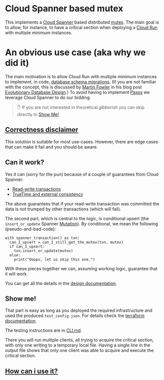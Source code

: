 # Cloud Spanner based mutex

This implements a [Cloud Spanner](https://cloud.google.com/spanner) based distributed [mutex](https://en.wikipedia.org/wiki/Mutual_exclusion).
The main goal is to allow, for instance, to have a critical section when deploying a [Cloud Run](https://cloud.google.com/run) with multiple minimum instances.

# An obvious use case (aka why we did it)

The main motivation is to allow Cloud Run with multiple minimum instances to implement, in code, [database schema migrations](https://en.wikipedia.org/wiki/Schema_migration).
(If you are not familiar with the concept, this is discussed by [Martin Fowler](https://en.wikipedia.org/wiki/Martin_Fowler_(software_engineer)) in his blog post [Evolutionary Database Design](https://martinfowler.com/articles/evodb.html).)
To avoid having to implement [Paxos](https://people.cs.rutgers.edu/~pxk/417/notes/paxos.html) we leverage Cloud Spanner to do our bidding.

> :hand: If you are not interested in theoretical *gibberish* you can skip directly to [Show Me!](./README.md#show-me)

## [Correctness disclaimer](./code/CORRECTNESS_DISCLAIMER.md)

This solution is suitable for most use-cases.
However, there are edge cases that can make it fail and you should be aware.

## Can it work?

Yes it can (_sorry_ for the pun) because of a couple of guarantees from Cloud Spanner:
* [Read-write transactions](https://cloud.google.com/spanner/docs/transactions#rw_transaction_properties)
* [TrueTime and external consistency](https://cloud.google.com/spanner/docs/true-time-external-consistency)

The above guarantees that if your read-write transaction was committed the data is not trumped by other transactions (which will fail).

The second part, which is central to the logic, is conditional upsert (the ``insert_or_update`` Spanner [Mutation](https://cloud.google.com/spanner/docs/reference/rpc/google.spanner.v1#google.spanner.v1.Mutation)).
By conditional, we mean the following (pseudo-and-bad-code):

```text
with spanner_transaction() as txn:
  can_I_upsert = can_I_still_get_the_mutex(txn, mutex)
  if can_I_upsert:
    txn.insert_or_update(mutex)
  else:
    print("Ooops, let us skip this one.")
```

With these pieces together we can, assuming working logic, guarantee that it will work.

You can get all the details in the [design documentation](./DESIGN.md).

## Show me!

That part is easy as long as you deployed the required infrastructure and used the produced ``test_config.json``.
For details check the [terraform documentation](./terraform/README.md).

The testing instructions are in [CLI.md](./code/CLI.md).

There you will run multiple clients, all trying to acquire the critical section, with only one writing to a temporary local file.
Having a single line in the output file shows that only one client was able to acquire and execute the critical section.

## [How can i use it?](./USAGE.md)
